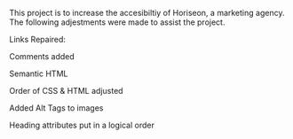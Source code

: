 This project is to increase the accesibiltiy of Horiseon, a marketing agency. The following adjestments were made to assist the project.

Links Repaired: 

Comments added

Semantic HTML

Order of CSS & HTML adjusted

Added Alt Tags to images

Heading attributes put in a logical order